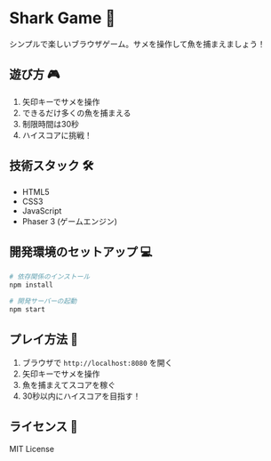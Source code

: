 # Shark Game 🦈

シンプルで楽しいブラウザゲーム。サメを操作して魚を捕まえましょう！

## 遊び方 🎮

1. 矢印キーでサメを操作
2. できるだけ多くの魚を捕まえる
3. 制限時間は30秒
4. ハイスコアに挑戦！

## 技術スタック 🛠

- HTML5
- CSS3
- JavaScript
- Phaser 3 (ゲームエンジン)

## 開発環境のセットアップ 💻

```bash
# 依存関係のインストール
npm install

# 開発サーバーの起動
npm start
```

## プレイ方法 🎯

1. ブラウザで `http://localhost:8080` を開く
2. 矢印キーでサメを操作
3. 魚を捕まえてスコアを稼ぐ
4. 30秒以内にハイスコアを目指す！

## ライセンス 📄

MIT License
